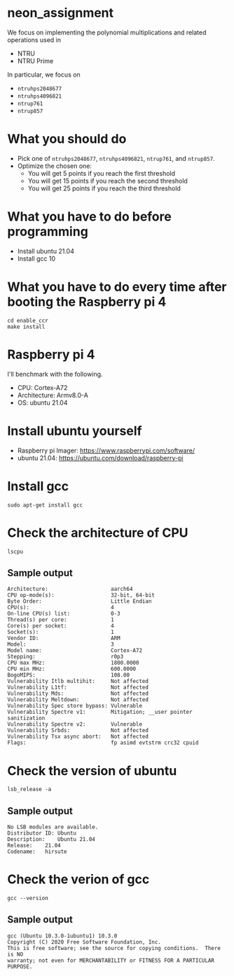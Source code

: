 # neon_assignment

We focus on implementing the polynomial multiplications and related operations
used in
- NTRU
- NTRU Prime

In particular, we focus on
- `ntruhps2048677`
- `ntruhps4096821`
- `ntrup761`
- `ntrup857`

# What you should do
- Pick one of `ntruhps2048677`, `ntruhps4096821`, `ntrup761`, and `ntrup857`.
- Optimize the chosen one:
    - You will get 5 points if you reach the first threshold
    - You will get 15 points if you reach the second threshold
    - You will get 25 points if you reach the third threshold

# What you have to do before programming
- Install ubuntu 21.04
- Install gcc 10

# What you have to do every time after booting the Raspberry pi 4
```
cd enable_ccr
make install
```

# Raspberry pi 4
I'll benchmark with the following.
- CPU: Cortex-A72
- Architecture: Armv8.0-A
- OS: ubuntu 21.04

# Install ubuntu yourself
- Raspberry pi Imager: https://www.raspberrypi.com/software/
- ubuntu 21.04: https://ubuntu.com/download/raspberry-pi

# Install gcc
```
sudo apt-get install gcc
```

# Check the architecture of CPU
```
lscpu
```

## Sample output
```
Architecture:                    aarch64
CPU op-mode(s):                  32-bit, 64-bit
Byte Order:                      Little Endian
CPU(s):                          4
On-line CPU(s) list:             0-3
Thread(s) per core:              1
Core(s) per socket:              4
Socket(s):                       1
Vendor ID:                       ARM
Model:                           3
Model name:                      Cortex-A72
Stepping:                        r0p3
CPU max MHz:                     1800.0000
CPU min MHz:                     600.0000
BogoMIPS:                        108.00
Vulnerability Itlb multihit:     Not affected
Vulnerability L1tf:              Not affected
Vulnerability Mds:               Not affected
Vulnerability Meltdown:          Not affected
Vulnerability Spec store bypass: Vulnerable
Vulnerability Spectre v1:        Mitigation; __user pointer sanitization
Vulnerability Spectre v2:        Vulnerable
Vulnerability Srbds:             Not affected
Vulnerability Tsx async abort:   Not affected
Flags:                           fp asimd evtstrm crc32 cpuid

```

# Check the version of ubuntu
```
lsb_release -a
```
## Sample output
```
No LSB modules are available.
Distributor ID:	Ubuntu
Description:	Ubuntu 21.04
Release:	21.04
Codename:	hirsute

```

# Check the verion of gcc
```
gcc --version
```
## Sample output
```
gcc (Ubuntu 10.3.0-1ubuntu1) 10.3.0
Copyright (C) 2020 Free Software Foundation, Inc.
This is free software; see the source for copying conditions.  There is NO
warranty; not even for MERCHANTABILITY or FITNESS FOR A PARTICULAR PURPOSE.

```


